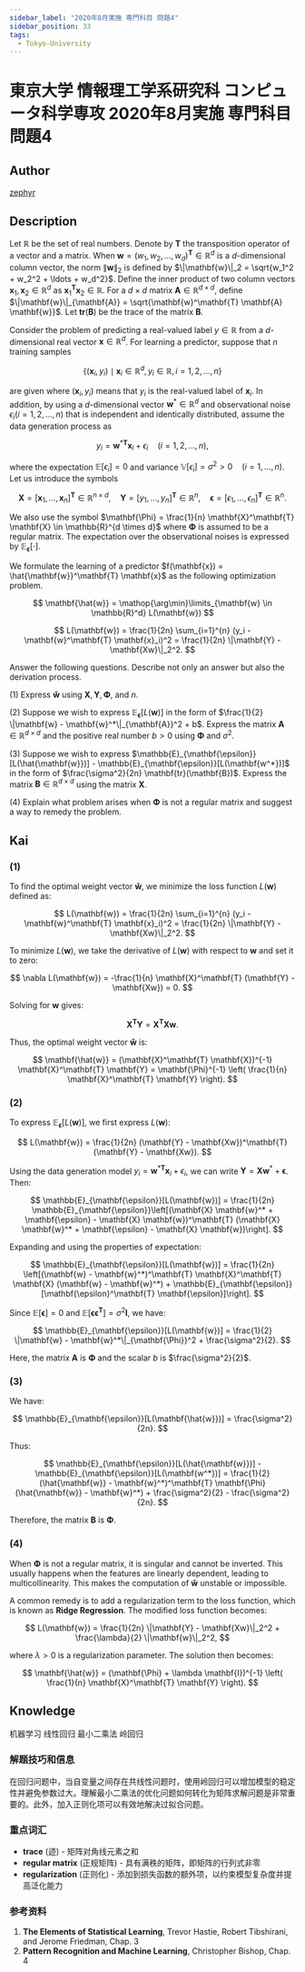 ```yaml
---
sidebar_label: "2020年8月実施 専門科目 問題4"
sidebar_position: 33
tags:
  - Tokyo-University
---
```

# 東京大学 情報理工学系研究科 コンピュータ科学専攻 2020年8月実施 専門科目 問題4

## **Author**
[zephyr](https://inshi-notes.zephyr-zdz.space/)

## **Description**
Let $\mathbb{R}$ be the set of real numbers. Denote by $\mathbf{T}$ the transposition operator of a vector and a matrix. When $\mathbf{w} = (w_1, w_2, \ldots, w_d)^\mathbf{T} \in \mathbb{R}^d$ is a $d$-dimensional column vector, the norm $\|\mathbf{w}\|_2$ is defined by $\|\mathbf{w}\|_2 = \sqrt{w_1^2 + w_2^2 + \ldots + w_d^2}$. Define the inner product of two column vectors $\mathbf{x}_1, \mathbf{x}_2 \in \mathbb{R}^d$ as $\mathbf{x}_1^\mathbf{T} \mathbf{x}_2 \in \mathbb{R}$. For a $d \times d$ matrix $\mathbf{A} \in \mathbb{R}^{d \times d}$, define $\|\mathbf{w}\|_{\mathbf{A}} = \sqrt{\mathbf{w}^\mathbf{T} \mathbf{A} \mathbf{w}}$. Let $\mathbf{tr}(\mathbf{B})$ be the trace of the matrix $\mathbf{B}$.

Consider the problem of predicting a real-valued label $y \in \mathbb{R}$ from a $d$-dimensional real vector $\mathbf{x} \in \mathbb{R}^d$. For learning a predictor, suppose that $n$ training samples

$$
\{(\mathbf{x}_i, y_i) \mid \mathbf{x}_i \in \mathbb{R}^d, y_i \in \mathbb{R}, i = 1, 2, \ldots, n\}
$$

are given where $(\mathbf{x}_i, y_i)$ means that $y_i$ is the real-valued label of $\mathbf{x}_i$. In addition, by using a $d$-dimensional vector $\mathbf{w}^* \in \mathbb{R}^d$ and observational noise $\epsilon_i (i = 1, 2, \ldots, n)$ that is independent and identically distributed, assume the data generation process as

$$
y_i = \mathbf{w}^{*\mathbf{T}} \mathbf{x}_i + \epsilon_i \quad (i = 1, 2, \ldots, n),
$$

where the expectation $\mathbb{E}[\epsilon_i] = 0$ and variance $\mathbb{V}[\epsilon_i] = \sigma^2 > 0 \quad (i = 1, \ldots, n)$. Let us introduce the symbols

$$
\mathbf{X} = [\mathbf{x}_1, \ldots, \mathbf{x}_n]^\mathbf{T} \in \mathbb{R}^{n \times d}, \quad \mathbf{Y} = [y_1, \ldots, y_n]^\mathbf{T} \in \mathbb{R}^n, \quad \mathbf{\epsilon} = [\epsilon_1, \ldots, \epsilon_n]^\mathbf{T} \in \mathbb{R}^n.
$$

We also use the symbol $\mathbf{\Phi} = \frac{1}{n} \mathbf{X}^\mathbf{T} \mathbf{X} \in \mathbb{R}^{d \times d}$ where $\mathbf{\Phi}$ is assumed to be a regular matrix. The expectation over the observational noises is expressed by $\mathbb{E}_{\mathbf{\epsilon}}[\cdot]$.

We formulate the learning of a predictor $f(\mathbf{x}) = \hat{\mathbf{w}}^\mathbf{T} \mathbf{x}$ as the following optimization problem.

$$
\mathbf{\hat{w}} = \mathop{\arg\min}\limits_{\mathbf{w} \in \mathbb{R}^d} L(\mathbf{w})
$$

$$
L(\mathbf{w}) = \frac{1}{2n} \sum_{i=1}^{n} (y_i - \mathbf{w}^\mathbf{T} \mathbf{x}_i)^2 = \frac{1}{2n} \|\mathbf{Y} - \mathbf{Xw}\|_2^2.
$$

Answer the following questions. Describe not only an answer but also the derivation process.

(1) Express $\mathbf{\hat{w}}$ using $\mathbf{X}, \mathbf{Y}, \mathbf{\Phi}$, and $n$.

(2) Suppose we wish to express $\mathbb{E}_{\mathbf{\epsilon}}[L(\mathbf{w})]$ in the form of $\frac{1}{2} \|\mathbf{w} - \mathbf{w}^*\|_{\mathbf{A}}^2 + b$. Express the matrix $\mathbf{A} \in \mathbb{R}^{d \times d}$ and the positive real number $b > 0$ using $\mathbf{\Phi}$ and $\sigma^2$.

(3) Suppose we wish to express $\mathbb{E}_{\mathbf{\epsilon}}[L(\hat{\mathbf{w}})] - \mathbb{E}_{\mathbf{\epsilon}}[L(\mathbf{w^*})]$ in the form of $\frac{\sigma^2}{2n} \mathbf{tr}(\mathbf{B})$. Express the matrix $\mathbf{B} \in \mathbb{R}^{d \times d}$ using the matrix $\mathbf{X}$.

(4) Explain what problem arises when $\mathbf{\Phi}$ is not a regular matrix and suggest a way to remedy the problem.

## **Kai**
### (1)

To find the optimal weight vector $\mathbf{\hat{w}}$, we minimize the loss function $L(\mathbf{w})$ defined as:

$$
L(\mathbf{w}) = \frac{1}{2n} \sum_{i=1}^{n} (y_i - \mathbf{w}^\mathbf{T} \mathbf{x}_i)^2 = \frac{1}{2n} \|\mathbf{Y} - \mathbf{Xw}\|_2^2.
$$

To minimize $L(\mathbf{w})$, we take the derivative of $L(\mathbf{w})$ with respect to $\mathbf{w}$ and set it to zero:

$$
\nabla L(\mathbf{w}) = -\frac{1}{n} \mathbf{X}^\mathbf{T} (\mathbf{Y} - \mathbf{Xw}) = 0.
$$

Solving for $\mathbf{w}$ gives:

$$
\mathbf{X}^\mathbf{T} \mathbf{Y} = \mathbf{X}^\mathbf{T} \mathbf{X} \mathbf{w}.
$$

Thus, the optimal weight vector $\mathbf{\hat{w}}$ is:

$$
\mathbf{\hat{w}} = (\mathbf{X}^\mathbf{T} \mathbf{X})^{-1} \mathbf{X}^\mathbf{T} \mathbf{Y} = \mathbf{\Phi}^{-1} \left( \frac{1}{n} \mathbf{X}^\mathbf{T} \mathbf{Y} \right).
$$

### (2)

To express $\mathbb{E}_{\mathbf{\epsilon}}[L(\mathbf{w})]$, we first express $L(\mathbf{w})$:

$$
L(\mathbf{w}) = \frac{1}{2n} (\mathbf{Y} - \mathbf{Xw})^\mathbf{T} (\mathbf{Y} - \mathbf{Xw}).
$$

Using the data generation model $y_i = \mathbf{w}^{*\mathbf{T}} \mathbf{x}_i + \epsilon_i$, we can write $\mathbf{Y} = \mathbf{X} \mathbf{w}^* + \mathbf{\epsilon}$. Then:

$$
\mathbb{E}_{\mathbf{\epsilon}}[L(\mathbf{w})] = \frac{1}{2n} \mathbb{E}_{\mathbf{\epsilon}}\left[(\mathbf{X} \mathbf{w}^* + \mathbf{\epsilon} - \mathbf{X} \mathbf{w})^\mathbf{T} (\mathbf{X} \mathbf{w}^* + \mathbf{\epsilon} - \mathbf{X} \mathbf{w})\right].
$$

Expanding and using the properties of expectation:

$$
\mathbb{E}_{\mathbf{\epsilon}}[L(\mathbf{w})] = \frac{1}{2n} \left[(\mathbf{w} - \mathbf{w}^*)^\mathbf{T} \mathbf{X}^\mathbf{T} \mathbf{X} (\mathbf{w} - \mathbf{w}^*) + \mathbb{E}_{\mathbf{\epsilon}}[\mathbf{\epsilon}^\mathbf{T} \mathbf{\epsilon}]\right].
$$

Since $\mathbb{E}[\mathbf{\epsilon}] = 0$ and $\mathbb{E}[\mathbf{\epsilon}\mathbf{\epsilon}^\mathbf{T}] = \sigma^2 \mathbf{I}$, we have:

$$
\mathbb{E}_{\mathbf{\epsilon}}[L(\mathbf{w})] = \frac{1}{2} \|\mathbf{w} - \mathbf{w}^*\|_{\mathbf{\Phi}}^2 + \frac{\sigma^2}{2}.
$$

Here, the matrix $\mathbf{A}$ is $\mathbf{\Phi}$ and the scalar $b$ is $\frac{\sigma^2}{2}$.

### (3)

We have:

$$
\mathbb{E}_{\mathbf{\epsilon}}[L(\mathbf{\hat{w}})] = \frac{\sigma^2}{2n}.
$$

Thus:

$$
\mathbb{E}_{\mathbf{\epsilon}}[L(\hat{\mathbf{w}})] - \mathbb{E}_{\mathbf{\epsilon}}[L(\mathbf{w^*})] = \frac{1}{2} (\hat{\mathbf{w}} - \mathbf{w}^*)^\mathbf{T} \mathbf{\Phi} (\hat{\mathbf{w}} - \mathbf{w}^*) + \frac{\sigma^2}{2} - \frac{\sigma^2}{2n}.
$$

Therefore, the matrix $\mathbf{B}$ is $\mathbf{\Phi}$.

### (4)

When $\mathbf{\Phi}$ is not a regular matrix, it is singular and cannot be inverted. This usually happens when the features are linearly dependent, leading to multicollinearity. This makes the computation of $\mathbf{\hat{w}}$ unstable or impossible.

A common remedy is to add a regularization term to the loss function, which is known as **Ridge Regression**. The modified loss function becomes:

$$
L(\mathbf{w}) = \frac{1}{2n} \|\mathbf{Y} - \mathbf{Xw}\|_2^2 + \frac{\lambda}{2} \|\mathbf{w}\|_2^2,
$$

where $\lambda > 0$ is a regularization parameter. The solution then becomes:

$$
\mathbf{\hat{w}} = (\mathbf{\Phi} + \lambda \mathbf{I})^{-1} \left( \frac{1}{n} \mathbf{X}^\mathbf{T} \mathbf{Y} \right).
$$

## **Knowledge**

机器学习 线性回归 最小二乘法 岭回归

### 解题技巧和信息

在回归问题中，当自变量之间存在共线性问题时，使用岭回归可以增加模型的稳定性并避免参数过大。理解最小二乘法的优化问题如何转化为矩阵求解问题是非常重要的。此外，加入正则化项可以有效地解决过拟合问题。

### 重点词汇

- **trace** (迹) - 矩阵对角线元素之和
- **regular matrix** (正规矩阵) - 具有满秩的矩阵，即矩阵的行列式非零
- **regularization** (正则化) - 添加到损失函数的额外项，以约束模型复杂度并提高泛化能力

### 参考资料

1. **The Elements of Statistical Learning**, Trevor Hastie, Robert Tibshirani, and Jerome Friedman, Chap. 3
2. **Pattern Recognition and Machine Learning**, Christopher Bishop, Chap. 4
